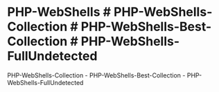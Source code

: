 # PHP-WebShells # PHP-WebShells-Collection # PHP-WebShells-Best-Collection # PHP-WebShells-FullUndetected
PHP-WebShells-Collection - PHP-WebShells-Best-Collection - PHP-WebShells-FullUndetected
